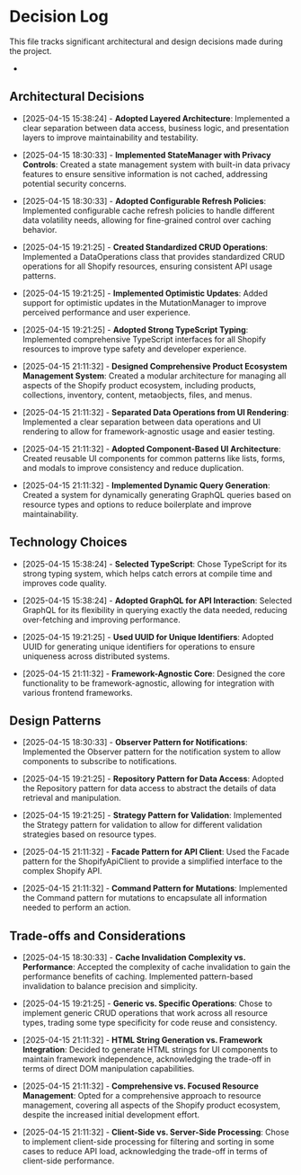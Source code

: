 # Decision Log

This file tracks significant architectural and design decisions made during the project.

*

## Architectural Decisions

* [2025-04-15 15:38:24] - **Adopted Layered Architecture**: Implemented a clear separation between data access, business logic, and presentation layers to improve maintainability and testability.

* [2025-04-15 18:30:33] - **Implemented StateManager with Privacy Controls**: Created a state management system with built-in data privacy features to ensure sensitive information is not cached, addressing potential security concerns.

* [2025-04-15 18:30:33] - **Adopted Configurable Refresh Policies**: Implemented configurable cache refresh policies to handle different data volatility needs, allowing for fine-grained control over caching behavior.

* [2025-04-15 19:21:25] - **Created Standardized CRUD Operations**: Implemented a DataOperations class that provides standardized CRUD operations for all Shopify resources, ensuring consistent API usage patterns.

* [2025-04-15 19:21:25] - **Implemented Optimistic Updates**: Added support for optimistic updates in the MutationManager to improve perceived performance and user experience.

* [2025-04-15 19:21:25] - **Adopted Strong TypeScript Typing**: Implemented comprehensive TypeScript interfaces for all Shopify resources to improve type safety and developer experience.

* [2025-04-15 21:11:32] - **Designed Comprehensive Product Ecosystem Management System**: Created a modular architecture for managing all aspects of the Shopify product ecosystem, including products, collections, inventory, content, metaobjects, files, and menus.

* [2025-04-15 21:11:32] - **Separated Data Operations from UI Rendering**: Implemented a clear separation between data operations and UI rendering to allow for framework-agnostic usage and easier testing.

* [2025-04-15 21:11:32] - **Adopted Component-Based UI Architecture**: Created reusable UI components for common patterns like lists, forms, and modals to improve consistency and reduce duplication.

* [2025-04-15 21:11:32] - **Implemented Dynamic Query Generation**: Created a system for dynamically generating GraphQL queries based on resource types and options to reduce boilerplate and improve maintainability.

## Technology Choices

* [2025-04-15 15:38:24] - **Selected TypeScript**: Chose TypeScript for its strong typing system, which helps catch errors at compile time and improves code quality.

* [2025-04-15 15:38:24] - **Adopted GraphQL for API Interaction**: Selected GraphQL for its flexibility in querying exactly the data needed, reducing over-fetching and improving performance.

* [2025-04-15 19:21:25] - **Used UUID for Unique Identifiers**: Adopted UUID for generating unique identifiers for operations to ensure uniqueness across distributed systems.

* [2025-04-15 21:11:32] - **Framework-Agnostic Core**: Designed the core functionality to be framework-agnostic, allowing for integration with various frontend frameworks.

## Design Patterns

* [2025-04-15 18:30:33] - **Observer Pattern for Notifications**: Implemented the Observer pattern for the notification system to allow components to subscribe to notifications.

* [2025-04-15 19:21:25] - **Repository Pattern for Data Access**: Adopted the Repository pattern for data access to abstract the details of data retrieval and manipulation.

* [2025-04-15 19:21:25] - **Strategy Pattern for Validation**: Implemented the Strategy pattern for validation to allow for different validation strategies based on resource types.

* [2025-04-15 21:11:32] - **Facade Pattern for API Client**: Used the Facade pattern for the ShopifyApiClient to provide a simplified interface to the complex Shopify API.

* [2025-04-15 21:11:32] - **Command Pattern for Mutations**: Implemented the Command pattern for mutations to encapsulate all information needed to perform an action.

## Trade-offs and Considerations

* [2025-04-15 18:30:33] - **Cache Invalidation Complexity vs. Performance**: Accepted the complexity of cache invalidation to gain the performance benefits of caching. Implemented pattern-based invalidation to balance precision and simplicity.

* [2025-04-15 19:21:25] - **Generic vs. Specific Operations**: Chose to implement generic CRUD operations that work across all resource types, trading some type specificity for code reuse and consistency.

* [2025-04-15 21:11:32] - **HTML String Generation vs. Framework Integration**: Decided to generate HTML strings for UI components to maintain framework independence, acknowledging the trade-off in terms of direct DOM manipulation capabilities.

* [2025-04-15 21:11:32] - **Comprehensive vs. Focused Resource Management**: Opted for a comprehensive approach to resource management, covering all aspects of the Shopify product ecosystem, despite the increased initial development effort.

* [2025-04-15 21:11:32] - **Client-Side vs. Server-Side Processing**: Chose to implement client-side processing for filtering and sorting in some cases to reduce API load, acknowledging the trade-off in terms of client-side performance.